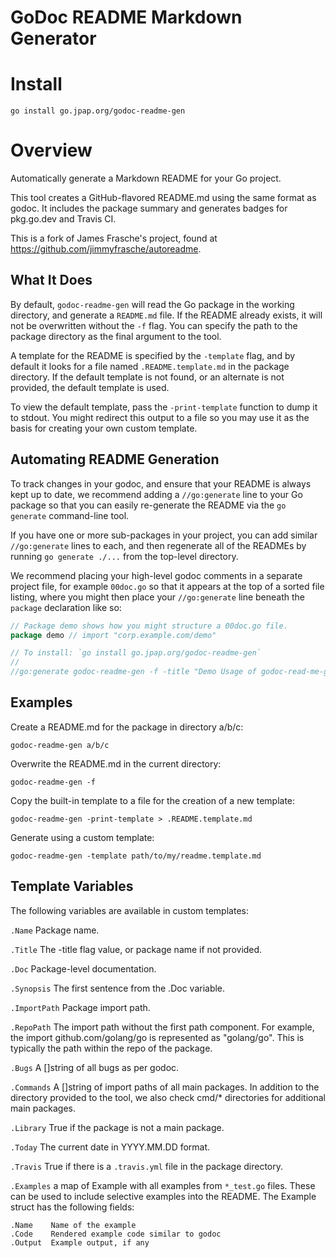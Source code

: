 <!-- DO NOT EDIT. -->
<!-- Automatically generated with https://go.jpap.org/godoc-readme-gen -->

# GoDoc README Markdown Generator

# Install

```shell
go install go.jpap.org/godoc-readme-gen
```
# Overview

Automatically generate a Markdown README for your Go project.

This tool creates a GitHub-flavored README.md using the same format as godoc.
It includes the package summary and generates badges for pkg.go.dev and
Travis CI.

This is a fork of James Frasche's project, found at
https://github.com/jimmyfrasche/autoreadme.

## What It Does
By default, `godoc-readme-gen` will read the Go package in the working
directory, and generate a `README.md` file.  If the README already exists, it
will not be overwritten without the `-f` flag.  You can specify the path to
the package directory as the final argument to the tool.

A template for the README is specified by the `-template` flag, and by
default it looks for a file named `.README.template.md` in the package
directory.  If the default template is not found, or an alternate is not
provided, the default template is used.

To view the default template, pass the `-print-template` function to dump it
to stdout.  You might redirect this output to a file so you may use it as the
basis for creating your own custom template.

## Automating README Generation
To track changes in your godoc, and ensure that your README is always kept up
to date, we recommend adding a `//go:generate` line to your Go package so
that you can easily re-generate the README via the `go generate` command-line
tool.

If you have one or more sub-packages in your project, you can add similar
`//go:generate` lines to each, and then regenerate all of the READMEs by
running `go generate ./...` from the top-level directory.

We recommend placing your high-level godoc comments in a separate project
file, for example `00doc.go` so that it appears at the top of a sorted file
listing, where you might then place your `//go:generate` line beneath the
`package` declaration like so:

```go
// Package demo shows how you might structure a 00doc.go file.
package demo // import "corp.example.com/demo"

// To install: `go install go.jpap.org/godoc-readme-gen`
//
//go:generate godoc-readme-gen -f -title "Demo Usage of godoc-read-me-gen"
```

## Examples
Create a README.md for the package in directory a/b/c:

```
godoc-readme-gen a/b/c
```

Overwrite the README.md in the current directory:

```
godoc-readme-gen -f
```

Copy the built-in template to a file for the creation of a new template:

```
godoc-readme-gen -print-template > .README.template.md
```

Generate using a custom template:

```
godoc-readme-gen -template path/to/my/readme.template.md
```

## Template Variables
The following variables are available in custom templates:

`.Name` Package name.

`.Title` The -title flag value, or package name if not provided.

`.Doc` Package-level documentation.

`.Synopsis` The first sentence from the .Doc variable.

`.ImportPath` Package import path.

`.RepoPath` The import path without the first path component. For example,
the import github.com/golang/go is represented as "golang/go".  This is
typically the path within the repo of the package.

`.Bugs` A []string of all bugs as per godoc.

`.Commands` A []string of import paths of all main packages.  In addition to
the directory provided to the tool, we also check cmd/* directories for
additional main packages.

`.Library` True if the package is not a main package.

`.Today` The current date in YYYY.MM.DD format.

`.Travis` True if there is a `.travis.yml` file in the package directory.

`.Examples` a map of Example with all examples from `*_test.go` files. These
can be used to include selective examples into the README.  The Example
struct has the following fields:

```
.Name    Name of the example
.Code    Rendered example code similar to godoc
.Output  Example output, if any
```




